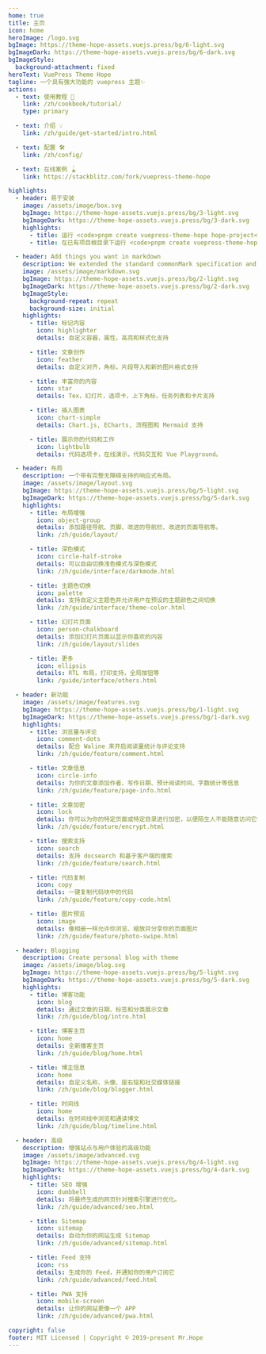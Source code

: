 ```yaml
---
home: true
title: 主页
icon: home
heroImage: /logo.svg
bgImage: https://theme-hope-assets.vuejs.press/bg/6-light.svg
bgImageDark: https://theme-hope-assets.vuejs.press/bg/6-dark.svg
bgImageStyle:
  background-attachment: fixed
heroText: VuePress Theme Hope
tagline: 一个具有强大功能的 vuepress 主题✨
actions:
  - text: 使用教程 🧭
    link: /zh/cookbook/tutorial/
    type: primary

  - text: 介绍 💡
    link: /zh/guide/get-started/intro.html

  - text: 配置 🛠
    link: /zh/config/

  - text: 在线案例 🪀
    link: https://stackblitz.com/fork/vuepress-theme-hope

highlights:
  - header: 易于安装
    image: /assets/image/box.svg
    bgImage: https://theme-hope-assets.vuejs.press/bg/3-light.svg
    bgImageDark: https://theme-hope-assets.vuejs.press/bg/3-dark.svg
    highlights:
      - title: 运行 <code>pnpm create vuepress-theme-hope hope-project</code> 以创建一个新的主题项目。
      - title: 在已有项目根目录下运行 <code>pnpm create vuepress-theme-hope add .</code> 以在项目中添加主题。

  - header: Add things you want in markdown
    description: We extended the standard commonMark specification and added tons of new features for you.
    image: /assets/image/markdown.svg
    bgImage: https://theme-hope-assets.vuejs.press/bg/2-light.svg
    bgImageDark: https://theme-hope-assets.vuejs.press/bg/2-dark.svg
    bgImageStyle:
      background-repeat: repeat
      background-size: initial
    highlights:
      - title: 标记内容
        icon: highlighter
        details: 自定义容器，属性，高亮和样式化支持

      - title: 文章创作
        icon: feather
        details: 自定义对齐，角标，片段导入和新的图片格式支持

      - title: 丰富你的内容
        icon: star
        details: Tex，幻灯片，选项卡，上下角标，任务列表和卡片支持

      - title: 插入图表
        icon: chart-simple
        details: Chart.js, ECharts, 流程图和 Mermaid 支持

      - title: 展示你的代码和工作
        icon: lightbulb
        details: 代码选项卡，在线演示，代码交互和 Vue Playground。

  - header: 布局
    description: 一个带有完整无障碍支持的响应式布局。
    image: /assets/image/layout.svg
    bgImage: https://theme-hope-assets.vuejs.press/bg/5-light.svg
    bgImageDark: https://theme-hope-assets.vuejs.press/bg/5-dark.svg
    highlights:
      - title: 布局增强
        icon: object-group
        details: 添加路径导航、页脚、改进的导航栏、改进的页面导航等。
        link: /zh/guide/layout/

      - title: 深色模式
        icon: circle-half-stroke
        details: 可以自由切换浅色模式与深色模式
        link: /zh/guide/interface/darkmode.html

      - title: 主题色切换
        icon: palette
        details: 支持自定义主题色并允许用户在预设的主题颜色之间切换
        link: /zh/guide/interface/theme-color.html

      - title: 幻灯片页面
        icon: person-chalkboard
        details: 添加幻灯片页面以显示你喜欢的内容
        link: /zh/guide/layout/slides

      - title: 更多
        icon: ellipsis
        details: RTL 布局，打印支持，全局按钮等
        link: /guide/interface/others.html

  - header: 新功能
    image: /assets/image/features.svg
    bgImage: https://theme-hope-assets.vuejs.press/bg/1-light.svg
    bgImageDark: https://theme-hope-assets.vuejs.press/bg/1-dark.svg
    highlights:
      - title: 浏览量与评论
        icon: comment-dots
        details: 配合 Waline 来开启阅读量统计与评论支持
        link: /zh/guide/feature/comment.html

      - title: 文章信息
        icon: circle-info
        details: 为你的文章添加作者、写作日期、预计阅读时间、字数统计等信息
        link: /zh/guide/feature/page-info.html

      - title: 文章加密
        icon: lock
        details: 你可以为你的特定页面或特定目录进行加密，以便陌生人不能随意访问它们
        link: /zh/guide/feature/encrypt.html

      - title: 搜索支持
        icon: search
        details: 支持 docsearch 和基于客户端的搜索
        link: /zh/guide/feature/search.html

      - title: 代码复制
        icon: copy
        details: 一键复制代码块中的代码
        link: /zh/guide/feature/copy-code.html

      - title: 图片预览
        icon: image
        details: 像相册一样允许你浏览、缩放并分享你的页面图片
        link: /zh/guide/feature/photo-swipe.html

  - header: Blogging
    description: Create personal blog with theme
    image: /assets/image/blog.svg
    bgImage: https://theme-hope-assets.vuejs.press/bg/5-light.svg
    bgImageDark: https://theme-hope-assets.vuejs.press/bg/5-dark.svg
    highlights:
      - title: 博客功能
        icon: blog
        details: 通过文章的日期、标签和分类展示文章
        link: /zh/guide/blog/intro.html

      - title: 博客主页
        icon: home
        details: 全新播客主页
        link: /zh/guide/blog/home.html

      - title: 博主信息
        icon: home
        details: 自定义名称、头像、座右铭和社交媒体链接
        link: /zh/guide/blog/blogger.html

      - title: 时间线
        icon: home
        details: 在时间线中浏览和通读博文
        link: /zh/guide/blog/timeline.html

  - header: 高级
    description: 增强站点与用户体验的高级功能
    image: /assets/image/advanced.svg
    bgImage: https://theme-hope-assets.vuejs.press/bg/4-light.svg
    bgImageDark: https://theme-hope-assets.vuejs.press/bg/4-dark.svg
    highlights:
      - title: SEO 增强
        icon: dumbbell
        details: 将最终生成的网页针对搜索引擎进行优化。
        link: /zh/guide/advanced/seo.html

      - title: Sitemap
        icon: sitemap
        details: 自动为你的网站生成 Sitemap
        link: /zh/guide/advanced/sitemap.html

      - title: Feed 支持
        icon: rss
        details: 生成你的 Feed，并通知你的用户订阅它
        link: /zh/guide/advanced/feed.html

      - title: PWA 支持
        icon: mobile-screen
        details: 让你的网站更像一个 APP
        link: /zh/guide/advanced/pwa.html

copyright: false
footer: MIT Licensed | Copyright © 2019-present Mr.Hope
---
```


<NetlifyBadge alt="通过 Netlify 部署" />

<script setup lang="ts">
import NetlifyBadge from "@NetlifyBadge";
</script>
